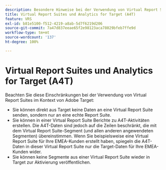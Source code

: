 ```yaml
---
description: Besondere Hinweise bei der Verwendung von Virtual Report Suites in A4T und Adobe Analytics
title: Virtual Report Suites und Analytics for Target (A4T)
feature: VRS
exl-id: b81e5100-f512-4219-a8ab-5d7f6219d206
source-git-commit: 7a47d837eeae65f2e98123aca78029bfeb7ffe9d
workflow-type: tm+mt
source-wordcount: '137'
ht-degree: 100%

---
```


# Virtual Report Suites und Analytics for Target (A4T)

Beachten Sie diese Einschränkungen bei der Verwendung von Virtual Report Suites im Kontext von Adobe Target:

* Sie können direkt aus Target keine Daten an eine Virtual Report Suite senden, sondern nur an eine echte Report Suite.
* Sie können in einer Virtual Report Suite Berichte zu A4T-Aktivitäten erstellen. Die A4T-Daten sind jedoch auf die Zeilen beschränkt, die mit dem Virtual Report Suite-Segment (und allen anderen angewendeten Segmenten) übereinstimmen. Wenn Sie beispielsweise eine Virtual Report Suite für Ihre EMEA-Kunden erstellt haben, spiegeln die A4T-Daten in dieser Virtual Report Suite nur die Target-Daten für Ihre EMEA-Kunden wider.
* Sie können keine Segmente aus einer Virtual Report Suite wieder in Target zur Aktivierung veröffentlichen.

